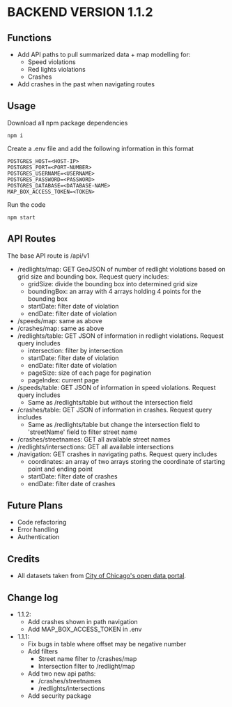 # BACKEND VERSION 1.1.2

## Functions
- Add API paths to pull summarized data + map modelling for:
  - Speed violations
  - Red lights violations
  - Crashes
- Add crashes in the past when navigating routes

## Usage
Download all npm package dependencies
```
npm i
```
Create a .env file and add the following information in this format
```
POSTGRES_HOST=<HOST-IP>
POSTGRES_PORT=<PORT-NUMBER>
POSTGRES_USERNAME=<USERNAME>
POSTGRES_PASSWORD=<PASSWORD>
POSTGRES_DATABASE=<DATABASE-NAME>
MAP_BOX_ACCESS_TOKEN=<TOKEN>
```
Run the code
```
npm start
```
## API Routes
The base API route is /api/v1
- /redlights/map: GET GeoJSON of number of redlight violations based on grid size and bounding box. Request query includes:
  - gridSize: divide the bounding box into determined grid size
  - boundingBox: an array with 4 arrays holding 4 points for the bounding box
  - startDate: filter date of violation
  - endDate: filter date of violation
- /speeds/map: same as above
- /crashes/map: same as above
- /redlights/table: GET JSON of information in redlight violations. Request query includes
  - intersection: filter by intersection
  - startDate: filter date of violation
  - endDate: filter date of violation
  - pageSize: size of each page for pagination
  - pageIndex: current page
- /speeds/table: GET JSON of information in speed violations. Request query includes
  - Same as /redlights/table but without the intersection field
- /crashes/table: GET JSON of information in crashes. Request query includes
  - Same as /redlights/table but change the intersection field to 'streetName' field to filter street name
- /crashes/streetnames: GET all available street names
- /redlights/intersections: GET all available intersections
- /navigation: GET crashes in navigating paths. Request query includes
  - coordinates: an array of two arrays storing the coordinate of starting point and ending point
  - startDate: filter date of crashes
  - endDate: filter date of crashes

## Future Plans
- Code refactoring
- Error handling
- Authentication

## Credits
- All datasets taken from [City of Chicago's open data portal](https://data.cityofchicago.org/).

## Change log
- 1.1.2:
  - Add crashes shown in path navigation
  - Add MAP_BOX_ACCESS_TOKEN in .env
- 1.1.1:
  - Fix bugs in table where offset may be negative number
  - Add filters
    - Street name filter to /crashes/map
    - Intersection filter to /redlight/map
  - Add two new api paths:
    - /crashes/streetnames
    - /redlights/intersections
  - Add security package